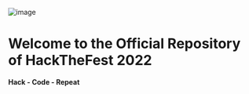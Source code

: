 ![image](https://user-images.githubusercontent.com/81325730/194387910-074c3e41-79b6-483a-9b6c-ffa047c17f06.png)

# Welcome to the Official Repository of HackTheFest 2022

**Hack - Code - Repeat**
